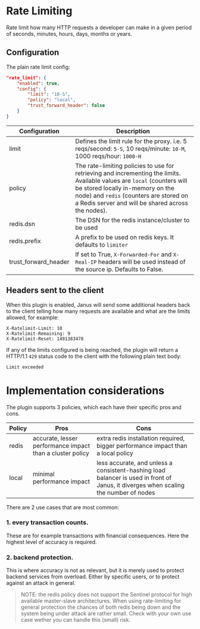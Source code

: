 # Rate Limiting

Rate limit how many HTTP requests a developer can make in a given period of seconds, minutes, hours, days, months or years.

## Configuration

The plain rate limit config:

```json
"rate_limit": {
    "enabled": true,
    "config": {
        "limit": "10-S",
        "policy": "local",
        "trust_forward_header": false
    }
}
```

| Configuration        | Description                                                                                                                                                                                                                                                 |
|----------------------|-------------------------------------------------------------------------------------------------------------------------------------------------------------------------------------------------------------------------------------------------------------|
| limit                | Defines the limit rule for the proxy. i.e. 5 reqs/second: `5-S`, 10 reqs/minute: `10-M`, 1000 reqs/hour: `1000-H`                                                                                                                                           |
| policy               | The rate-limiting policies to use for retrieving and incrementing the limits. Available values are `local` (counters will be stored locally in-memory on the node) and `redis` (counters are stored on a Redis server and will be shared across the nodes). |
| redis.dsn            | The DSN for the redis instance/cluster to be used                                                                                                                                                                                                           |
| redis.prefix         | A prefix to be used on redis keys. It defaults to `limiter`                                                                                                                                                                                                 |                                                        |
| trust_forward_header | If set to True, `X-Forwarded-For` and `X-Real-IP` headers will be used instead of the source ip. Defaults to False.                                                                                                                                         |

## Headers sent to the client

When this plugin is enabled, Janus will send some additional headers back to the client telling how many requests are available and what are the limits allowed, for example:

```
X-Ratelimit-Limit: 10
X-Ratelimit-Remaining: 9
X-Ratelimit-Reset: 1491383478
```

If any of the limits configured is being reached, the plugin will return a HTTP/1.1 `429` status code to the client with the following plain text body:

```
Limit exceeded
```

# Implementation considerations

The plugin supports 3 policies, which each have their specific pros and cons.

| Policy | Pros                                                      | Cons                                                                                                                                |
|--------|-----------------------------------------------------------|-------------------------------------------------------------------------------------------------------------------------------------|
| redis  | accurate, lesser performance impact than a cluster policy | extra redis installation required, bigger performance impact than a local policy                                                    |
| local  | minimal performance impact                                | less accurate, and unless a consistent-hashing load balancer is used in front of Janus, it diverges when scaling the number of nodes |

There are 2 use cases that are most common:

### 1. every transaction counts. 
These are for example transactions with financial consequences. Here the highest level of accuracy is required.

### 2. backend protection. 
This is where accuracy is not as relevant, but it is merely used to protect backend services from overload. Either by specific users, or to protect against an attack in general.

> NOTE: the redis policy does not support the Sentinel protocol for high available master-slave architectures. When using rate-limiting for general protection the chances of both redis being down and the system being under attack are rather small. Check with your own use case wether you can handle this (small) risk.
